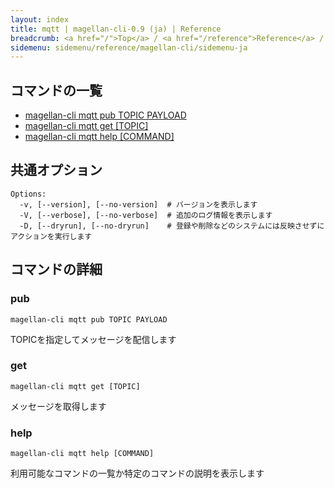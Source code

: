 ```yaml
---
layout: index
title: mqtt | magellan-cli-0.9 (ja) | Reference
breadcrumb: <a href="/">Top</a> / <a href="/reference">Reference</a> / <a href="/reference/magellan-cli/ja">magellan-cli-0.9</a> / mqtt <a href="/reference/en/messaging/mqtt.html">en</a> ja
sidemenu: sidemenu/reference/magellan-cli/sidemenu-ja
---
```


## コマンドの一覧

- [magellan-cli mqtt pub TOPIC PAYLOAD](#pub)
- [magellan-cli mqtt get [TOPIC]](#get)
- [magellan-cli mqtt help [COMMAND]](#help)

## 共通オプション

```text
Options:
  -v, [--version], [--no-version]  # バージョンを表示します
  -V, [--verbose], [--no-verbose]  # 追加のログ情報を表示します
  -D, [--dryrun], [--no-dryrun]    # 登録や削除などのシステムには反映させずにアクションを実行します

```


## コマンドの詳細
### <a name="pub"></a>pub

```text
magellan-cli mqtt pub TOPIC PAYLOAD
```

TOPICを指定してメッセージを配信します

### <a name="get"></a>get

```text
magellan-cli mqtt get [TOPIC]
```

メッセージを取得します

### <a name="help"></a>help

```text
magellan-cli mqtt help [COMMAND]
```

利用可能なコマンドの一覧か特定のコマンドの説明を表示します

